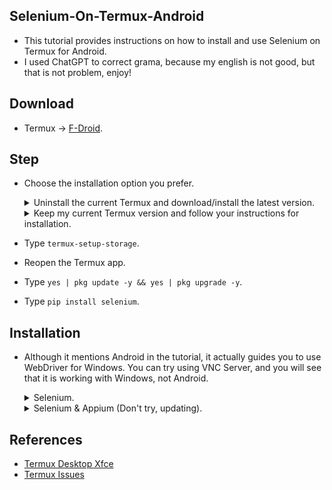 Selenium-On-Termux-Android
--------------------------

- This tutorial provides instructions on how to install and use Selenium on Termux for Android.
- I used ChatGPT to correct grama, because my english is not good, but that is not problem, enjoy!

Download
--------

- Termux -> [F-Droid](https://f-droid.org/packages/com.termux/).

Step
-----

- Choose the installation option you prefer.

  <details>
  <summary>Uninstall the current Termux and download/install the latest version.</summary>

  - Uninstall the current Termux app.
  - Install the new Termux app downloaded from F-Droid.
  - Open the Termux app.

  </details>

  <details>
  <summary>Keep my current Termux version and follow your instructions for installation.</summary>

  - Open the Termux app.

  </details>

- Type `termux-setup-storage`.
- Reopen the Termux app.
- Type `yes | pkg update -y && yes | pkg upgrade -y`.
- Type `pip install selenium`.

Installation
------------

- Although it mentions Android in the tutorial, it actually guides you to use WebDriver for Windows. You can try using VNC Server, and you will see that it is working with Windows, not Android.

  <details>
  <summary>Selenium.</summary>
    <ul>

    <li>
    <details>
    <summary>Selenium Non-Headless.</summary>

    - Type ```curl -sLf https://raw.githubusercontent.com/Yisus7u7/termux-desktop-xfce/main/boostrap.sh | bash```.
    - Start the VNC server by typing ```vncserver -listen tcp```.
    - Download VNC Viewer from CH Play and use ```localhost:1``` as the address.

    </details>
    </li>

    <li>
    <details>
    <summary>Chrome</summary>

    ### Required Libraries
    ```
    yes | pkg install x11-repo -y
    yes | pkg install tur-repo -y
    yes | pkg install chromium -y
    ```

    ### Chrome Headless
    ```
    from selenium import webdriver
    options = webdriver.ChromeOptions()
    options.add_argument("--headless=new")
    driver = webdriver.Chrome(options=options)
    driver.get("https://www.google.com")
    driver.save_screenshot("/sdcard/download/screenshot.png")
    driver.quit()
    ```

    ### Non-headless Chrome
    ```
    from selenium import webdriver
    options = webdriver.ChromeOptions()
    options.add_argument("--display=:1")
    driver = webdriver.Chrome(options=options)
    driver.get("https://www.google.com")
    driver.save_screenshot("/sdcard/download/screenshot.png")
    driver.quit()
    ```

    </details>
    </li>

    <li>
    <details>
    <summary>Firefox</summary>

    ### Required Libraries
    ```
    yes | pkg install x11-repo -y
    yes | pkg install firefox -y
    yes | pkg install geckodriver -y
    ```

    ### Firefox Headless
    ```
    from selenium import webdriver
    options = webdriver.FirefoxOptions()
    options.add_argument("--headless")
    driver = webdriver.Firefox(options=options)
    driver.get("https://www.google.com")
    driver.save_screenshot("/sdcard/download/screenshot.png")
    driver.quit()
    ```

    ### Non-headless Firefox
    ```
    from selenium import webdriver
    options = webdriver.FirefoxOptions()
    options.add_argument("--display=:1")
    driver = webdriver.Firefox(options=options)
    driver.get("https://www.google.com")
    driver.save_screenshot("/sdcard/download/screenshot.png")
    driver.quit()
    ```

    </details>
    </li>

    </ul>
  </details>

  <details>
  <summary>Selenium & Appium (Don't try, updating).</summary>

    - Special thanks to [@mauro199304](https://github.com/mauro199304), [@remo7777](https://github.com/remo7777/), [@lzhiyong](https://github.com/lzhiyong) for this tutorial.
    - Tested on Android 9. You can also use commands like `adb install app.apk` without errors.

      [Image](https://github.com/luanon404/Selenium-On-Termux-Android/assets/71830807/07e21df5-a0fd-41cd-b84a-76b3c2d5433f)

      ### Important
       - For those using this to control Firefox, I don't know why Firefox doesn't have the context to switch. Therefore, this feature only works with Chrome for now.

      ### Requirements
       - PC/Laptop to activate adb ***(If you turn off or restart your device, you must do this again)***.

      ### Required Libraries
      ```
      yes | pkg install nodejs -y
      npm install -g appium
      pip install Appium-Python-Client
      yes | pkg install wget -y
      cd $HOME
      wget https://github.com/Lzhiyong/termux-ndk/releases/download/android-sdk/android-sdk-aarch64.zip
      unzip android-sdk-aarch64.zip -d android-sdk
      rm -r android-sdk-aarch64.zip
      echo "export ANDROID_HOME=$HOME/android-sdk" >> $HOME/.bashrc
      echo "export PATH=$PATH:$ANDROID_HOME/tools:$ANDROID_HOME/tools/bin:$ANDROID_HOME/platform-tools" >> $HOME/.bashrc
      ```

      - After that, close Termux and open it again ***(Make sure you killed all sessions)***.

      ### Step
      - Go to Settings.
      - Find Developer Mode.
      - Enable Developer Mode.
      - Enable USB connect.
      - Connect your phone to PC/Laptop using a USB cable.
      - On PC/Laptop, open the shell with administrator privileges.
      - Type `Get-ExecutionPolicy`.
      - If it returns `Restricted`, then type `Set-ExecutionPolicy AllSigned` or `Set-ExecutionPolicy Bypass -Scope Process`.
      - Type `Set-ExecutionPolicy Bypass -Scope Process -Force; [System.Net.ServicePointManager]::SecurityProtocol = [System.Net.ServicePointManager]::SecurityProtocol -bor 3072; iex ((New-Object System.Net.WebClient).DownloadString('https://community.chocolatey.org/install.ps1'))`.
      - After installing Choco, type `choco install adb`.
      - Open the command prompt, type `adb tcpip 5555`.
      - From now on, you can unplug the USB cable connecting to the PC/Laptop.
      - Open Termux, type `ifconfig`, and remember your device's IPv4 address.

        ![Image](https://github.com/luanon404/Selenium-On-Termux-Android/assets/71830807/58b5f7db-7422-40b8-b984-7ea3be0a6eae)

      - Type `adb kill-server`.
      - Type `adb connect <device IPv4>`.
      - Type `adb devices`. If you see your device's IPv4, then run `adb kill-server` again.
      - Type `appium` to run the adb server.
      - Try this test Python script.

        ```
        Updating...
        ```

      <details>
      <summary>Error Handling Solution</summary>

      - Version not supported:
        - This means you are using an old version of Appium, which does not support the current version.
        - Solution:
          - Type `npm ls -g --depth=0`. If `appium` is in this list, then type `npm uninstall -g appium`.
          - Otherwise, type `npm ls --depth=0`. If `appium` is in this list, then type `npm uninstall appium`.
          - Install again globally with `npm install -g appium --chromedriver-version="xxx.xxx.xxx.xxx"`, where xxx is your version.
          ![version](https://github.com/luanon404/Selenium-On-Termux-Android/assets/71830807/c7bde0a4-e25c-407a-b7f3-05553318f133)
          - Then run Appium with the command `appium --allow-insecure chromedriver_autodownload`.

      - Can't switch context:
        - This means you can't switch context at the moment. I have never used Appium before, so I don't know why.
        - Solution:
          - Updating...

      </details>

  </details>

References
----------

- [Termux Desktop Xfce](https://github.com/Yisus7u7/termux-desktop-xfce)
- [Termux Issues](https://github.com/termux/termux-packages/issues/2149)
